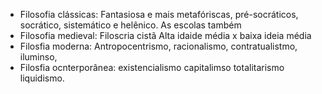 - Filosofia clássicas: Fantasiosa e mais metafóriscas, pré-socráticos, socrático, sistemático e helênico. As escolas também 
- Filosofia medieval: Filoscria cistã Alta idaide média x baixa ideia média
- Filosfia moderna: Antropocentrismo, racionalismo, contratualistmo, iluminso,
- Filosfia ocnterporânea: existencialismo capitalimso totalitarismo liquidismo.
